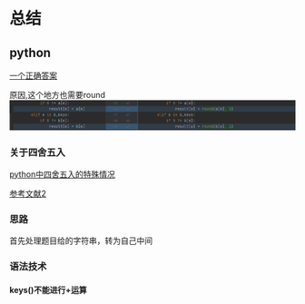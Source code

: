 # 总结

## python
[一个正确答案](https://blog.csdn.net/weixin_44575329/article/details/104362066)

原因,这个地方也需要round
![](https://raw.githubusercontent.com/ednow/cloudimg/main/githubio/20210624124308.png)
### 关于四舍五入
[python中四舍五入的特殊情况](https://zhuanlan.zhihu.com/p/93363837)

[参考文献2](https://zhuanlan.zhihu.com/p/115431517)


### 思路
首先处理题目给的字符串，转为自己中间

### 语法技术
#### keys()不能进行+运算
